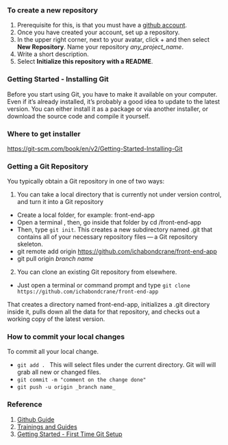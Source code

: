 
### To create a new repository

1. Prerequisite for this, is that you must have a [github account](https://github.com/). 
2. Once you have created your account, set up a repository.
3. In the upper right corner, next to your avatar, click + and then select **New Repository**. Name your repository *any_project_name*.
4. Write a short description.
5. Select **Initialize this repository with a README**.

### Getting Started - Installing Git

Before you start using Git, you have to make it available on your computer. Even if it’s already installed, it’s probably a good idea to update to the latest version. You can either install it as a package or via another installer, or download the source code and compile it yourself.

### Where to get installer

https://git-scm.com/book/en/v2/Getting-Started-Installing-Git

### Getting a Git Repository

You typically obtain a Git repository in one of two ways:

1. You can take a local directory that is currently not under version control, and turn it into a Git repository

* Create a local folder, for example: front-end-app
* Open a terminal , then, go inside that folder by cd /front-end-app 
* Then, type ``` git init ```. This creates a new subdirectory named .git that contains all of your necessary repository files — a Git repository skeleton.
* git remote add origin https://github.com/ichabondcrane/front-end-app
* git pull origin _branch name_

2. You can clone an existing Git repository from elsewhere.

* Just open a terminal or command prompt and type ``` git clone https://github.com/ichabondcrane/front-end-app ```

That creates a directory named front-end-app, initializes a .git directory inside it, pulls down all the data for that repository, and checks out a working copy of the latest version.

### How to commit your local changes

To commit all your local change.

* ``` git add .  ``` This will select files under the current directory. Git will will grab all new or changed files.
* ``` git commit -m "comment on the change done" ```
* ``` git push -u origin _branch name_ ```


### Reference
1. [Github Guide](https://guides.github.com/activities/hello-world/ "Github Guide")
2. [Trainings and Guides](https://www.youtube.com/githubguides)
3. [Getting Started - First Time  Git Setup](https://git-scm.com/book/en/v2/Getting-Started-First-Time-Git-Setup)
